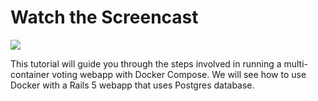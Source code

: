 
# Watch the Screencast
[![](https://images.rubyplus.com/rubyplus-screencast.png)](https://rubyplus.com/episodes/481-Docker-with-Rails-5-Basics)

This tutorial will guide you through the steps involved in running a multi-container voting webapp with Docker Compose. We will see how to use Docker with a Rails 5 webapp that uses Postgres database.


